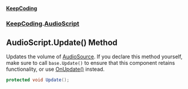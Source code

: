 #### [KeepCoding](index.md 'index')
### [KeepCoding](KeepCoding.md 'KeepCoding').[AudioScript](AudioScript.md 'KeepCoding.AudioScript')
## AudioScript.Update() Method
Updates the volume of [AudioSource](AudioScript.AudioSource.md 'KeepCoding.AudioScript.AudioSource'). If you declare this method yourself, make sure to call `base.Update()` to ensure that this component retains functionality, or use [OnUpdate()](AudioScript.OnUpdate().md 'KeepCoding.AudioScript.OnUpdate()') instead.  
```csharp
protected void Update();
```
